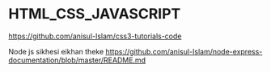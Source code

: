 # HTML_CSS_JAVASCRIPT
https://github.com/anisul-Islam/css3-tutorials-code

Node js sikhesi eikhan theke 
https://github.com/anisul-Islam/node-express-documentation/blob/master/README.md

